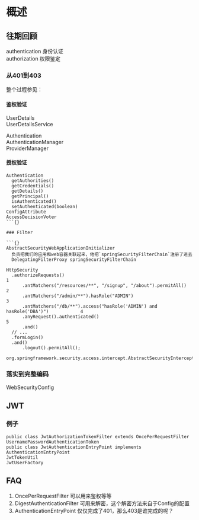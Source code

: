 # 概述

## 往期回顾

authentication 身份认证  
authorization  权限鉴定  

### 从401到403

整个过程参见：

#### 鉴权验证

UserDetails  
UserDetailsService  

Authentication  
AuthenticationManager  
ProviderManager  

#### 授权验证

```{}
Authentication 
  getAuthorities()
  getCredentials()
  getDetails()
  getPrincipal()
  isAuthenticated()
  setAuthenticated(boolean) 
ConfigAttribute  
AccessDecisionVoter  
```{}

### Filter

```{}
AbstractSecurityWebApplicationInitializer  
  负责把我们的应用和web容器关联起来，他把`springSecurityFilterChain`注册了进去  
  DelegatingFilterProxy springSecurityFilterChain  

HttpSecurity
  .authorizeRequests()                                                                1
      .antMatchers("/resources/**", "/signup", "/about").permitAll()                  2
      .antMatchers("/admin/**").hasRole("ADMIN")                                      3
      .antMatchers("/db/**").access("hasRole('ADMIN') and hasRole('DBA')")            4
      .anyRequest().authenticated()                                                   5
      .and()
  // ...
  .formLogin()
  .and()
      .logout().permitAll();

org.springframework.security.access.intercept.AbstractSecurityInterceptor.beforeInvocation(Object)
```

### 落实到完整编码

WebSecurityConfig

## JWT

### 例子

```{}
public class JwtAuthorizationTokenFilter extends OncePerRequestFilter  
UsernamePasswordAuthenticationToken  
public class JwtAuthenticationEntryPoint implements AuthenticationEntryPoint  
JwtTokenUtil  
JwtUserFactory  
```

## FAQ

1. OncePerRequestFilter 可以用来鉴权等等
2. DigestAuthenticationFilter  可用来解密，这个解密方法来自于Config的配置
3. AuthenticationEntryPoint 仅仅完成了401，那么403是谁完成的呢？